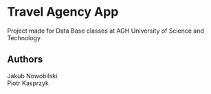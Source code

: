 # Travel Agency App
Project made for Data Base classes at AGH University of Science and Technology

## Authors
Jakub Nowobilski  
Piotr Kasprzyk
